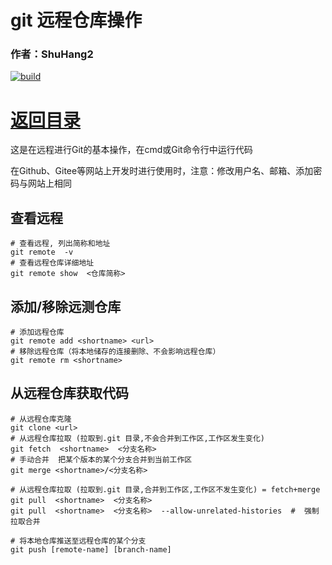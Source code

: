 # git 远程仓库操作
### 作者：ShuHang2

[![build](https://github.com/Anduin2017/HowToCook/actions/workflows/build.yml/badge.svg)](https://github.com/ShuHang2/ShuHang2.github.io)

# [返回目录](GIT.MD)

这是在远程进行Git的基本操作，在cmd或Git命令行中运行代码

在Github、Gitee等网站上开发时进行使用时，注意：修改用户名、邮箱、添加密码与网站上相同

## 查看远程

```shell
# 查看远程, 列出简称和地址
git remote  -v  
# 查看远程仓库详细地址
git remote show  <仓库简称>
```

## 添加/移除远测仓库

```shell
# 添加远程仓库
git remote add <shortname> <url>
# 移除远程仓库（将本地储存的连接删除、不会影响远程仓库）
git remote rm <shortname> 
```

## 从远程仓库获取代码

```shell
# 从远程仓库克隆
git clone <url> 
# 从远程仓库拉取 (拉取到.git 目录,不会合并到工作区,工作区发生变化)
git fetch  <shortname>  <分支名称>
# 手动合并  把某个版本的某个分支合并到当前工作区
git merge <shortname>/<分支名称>

# 从远程仓库拉取 (拉取到.git 目录,合并到工作区,工作区不发生变化) = fetch+merge
git pull  <shortname>  <分支名称>
git pull  <shortname>  <分支名称>  --allow-unrelated-histories  #  强制拉取合并
```

```shell
# 将本地仓库推送至远程仓库的某个分支
git push [remote-name] [branch-name]
```
